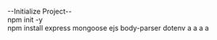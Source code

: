 --Initialize Project-- <br>
npm init -y <br>
npm install express mongoose ejs body-parser dotenv
a
a
a
a
